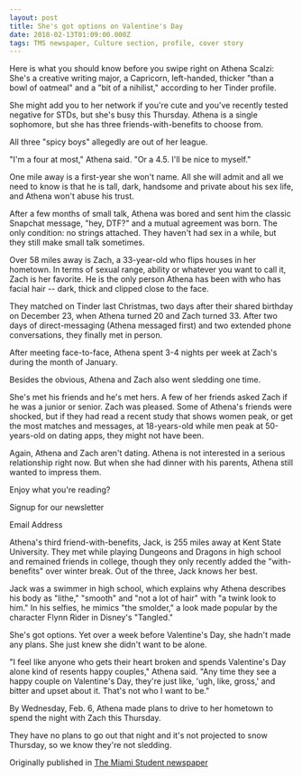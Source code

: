```yaml
---
layout: post
title: She's got options on Valentine's Day
date: 2018-02-13T01:09:00.000Z
tags: TMS newspaper, Culture section, profile, cover story
---
```

Here is what you should know before you swipe right on Athena Scalzi: She's a creative writing major, a Capricorn, left-handed, thicker "than a bowl of oatmeal" and a "bit of a nihilist," according to her Tinder profile.

She might add you to her network if you're cute and you've recently tested negative for STDs, but she's busy this Thursday. Athena is a single sophomore, but she has three friends-with-benefits to choose from.

All three "spicy boys" allegedly are out of her league.

"I'm a four at most," Athena said. "Or a 4.5. I'll be nice to myself."

One mile away is a first-year she won't name. All she will admit and all we need to know is that he is tall, dark, handsome and private about his sex life, and Athena won't abuse his trust.

After a few months of small talk, Athena was bored and sent him the classic Snapchat message, "hey, DTF?" and a mutual agreement was born. The only condition: no strings attached. They haven't had sex in a while, but they still make small talk sometimes.

Over 58 miles away is Zach, a 33-year-old who flips houses in her hometown. In terms of sexual range, ability or whatever you want to call it, Zach is her favorite. He is the only person Athena has been with who has facial hair -- dark, thick and clipped close to the face.

They matched on Tinder last Christmas, two days after their shared birthday on December 23, when Athena turned 20 and Zach turned 33. After two days of direct-messaging (Athena messaged first) and two extended phone conversations, they finally met in person.

After meeting face-to-face, Athena spent 3-4 nights per week at Zach's during the month of January.

Besides the obvious, Athena and Zach also went sledding one time.

She's met his friends and he's met hers. A few of her friends asked Zach if he was a junior or senior. Zach was pleased. Some of Athena's friends were shocked, but if they had read a recent study that shows women peak, or get the most matches and messages, at 18-years-old while men peak at 50-years-old on dating apps, they might not have been.

Again, Athena and Zach aren't dating. Athena is not interested in a serious relationship right now. But when she had dinner with his parents, Athena still wanted to impress them.

Enjoy what you're reading?

Signup for our newsletter

Email Address

Athena's third friend-with-benefits, Jack, is 255 miles away at Kent State University. They met while playing Dungeons and Dragons in high school and remained friends in college, though they only recently added the "with-benefits" over winter break. Out of the three, Jack knows her best.

Jack was a swimmer in high school, which explains why Athena describes his body as "lithe," "smooth" and "not a lot of hair" with "a twink look to him." In his selfies, he mimics "the smolder," a look made popular by the character Flynn Rider in Disney's "Tangled."

She's got options. Yet over a week before Valentine's Day, she hadn't made any plans. She just knew she didn't want to be alone.

"I feel like anyone who gets their heart broken and spends Valentine's Day alone kind of resents happy couples," Athena said. "Any time they see a happy couple on Valentine's Day, they're just like, 'ugh, like, gross,' and bitter and upset about it. That's not who I want to be."

By Wednesday, Feb. 6, Athena made plans to drive to her hometown to spend the night with Zach this Thursday.

They have no plans to go out that night and it's not projected to snow Thursday, so we know they're not sledding.

Originally published in [The Miami Student newspaper](https://www.miamistudent.net/article/2019/02/shes-got-options-on-valentines-day?ct=content_open&cv=cbox_latest)
